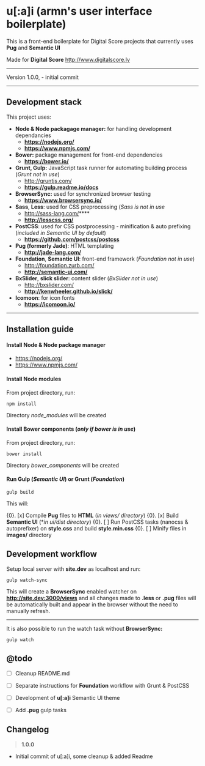 
u[:a]i (**armn's user interface boilerplate**)
===================

This is a front-end boilerplate for Digital Score projects that currently uses **Pug** and **Semantic UI**

Made for **Digital Score** http://www.digitalscore.lv

---

Version 1.0.0, - initial commit

----------


Development stack
-----------------

This project uses:

- **Node & Node packagage manager:** for handling development dependancies 
    - **https://nodejs.org/**
    - **https://www.npmjs.com/**
- **Bower:** package management for front-end dependencies
    - **https://bower.io/**
- **Grunt, Gulp:** JavaScript task runner for automating building process (*Grunt not in use*)
    - http://gruntjs.com/
    - **https://gulp.readme.io/docs**
- **BrowserSync:** used for synchronized browser testing
    - **https://www.browsersync.io/**
- **Sass**, **Less**: used for CSS preprocessing (*Sass is not in use*
    - http://sass-lang.com/****
    - **http://lesscss.org/**
- **PostCSS**: used for CSS postprocessing - minification & auto prefixing (*included in Semantic UI by default*)
    - **https://github.com/postcss/postcss**
- **Pug (formerly Jade)**: HTML templating
    - **http://jade-lang.com/**
- **Foundation**, **Semantic UI**: front-end framework (*Foundation not in use*)
    - http://foundation.zurb.com/
    - **http://semantic-ui.com/**
- **BxSlider**, **slick slider**: content slider (*BxSlider not in use*)
    - http://bxslider.com/
    - **http://kenwheeler.github.io/slick/**
- **Icomoon**: for icon fonts
    - **https://icomoon.io/**

----------


Installation guide
-----------------
#### Install Node & Node package manager
- https://nodejs.org/
- https://www.npmjs.com/

#### Install Node modules
From project directory, run:

    npm install

Directory *node_modules* will be created

#### Install Bower components (*only if bower is in use*)
From project directory, run:

    bower install

Directory *bower_components* will be created


#### Run Gulp (*Semantic UI*) or Grunt (*Foundation*)
    gulp build

This will:

 {0}. [x] Compile **Pug** files to **HTML** (*in views/ directory*)
 {0}. [x] Build **Semantic UI** (**in ui/dist directory*)
 {0}. [ ] Run PostCSS tasks (nanocss & autoprefixer) on **style.css** and build **style.min.css**
 {0}. [ ] Minify files in **images/** directory


Development workflow
-------------

Setup local server with **site.dev** as localhost and run:

    gulp watch-sync

This will create a **BrowserSync** enabled watcher on **http://site.dev:3000/views** and all changes made to **.less** or **.pug** files will be automatically built and appear in the browser without the need to manually refresh.

----------


It is also possible to run the watch task without **BrowserSync:**

    gulp watch


## @todo

- [ ] Cleanup README.md
- [ ] Separate instructions for **Foundation** workflow with Grunt & PostCSS
- [ ] Development of **u[:a]i** Semantic UI theme
- [ ] Add **.pug** gulp tasks

 

Changelog
-------------

> **1.0.0**
- Initial commit of u[:a]i, some cleanup & added Readme